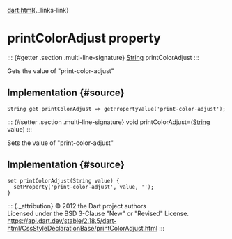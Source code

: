 [dart:html](../../dart-html/dart-html-library){._links-link}

printColorAdjust property
=========================

::: {#getter .section .multi-line-signature}
[String](../../dart-core/string-class) printColorAdjust
:::

Gets the value of \"print-color-adjust\"

Implementation {#source}
--------------

``` {.language-dart data-language="dart"}
String get printColorAdjust => getPropertyValue('print-color-adjust');
```

::: {#setter .section .multi-line-signature}
void printColorAdjust=([String](../../dart-core/string-class) value)
:::

Sets the value of \"print-color-adjust\"

Implementation {#source}
--------------

``` {.language-dart data-language="dart"}
set printColorAdjust(String value) {
  setProperty('print-color-adjust', value, '');
}
```

::: {._attribution}
© 2012 the Dart project authors\
Licensed under the BSD 3-Clause \"New\" or \"Revised\" License.\
<https://api.dart.dev/stable/2.18.5/dart-html/CssStyleDeclarationBase/printColorAdjust.html>
:::
